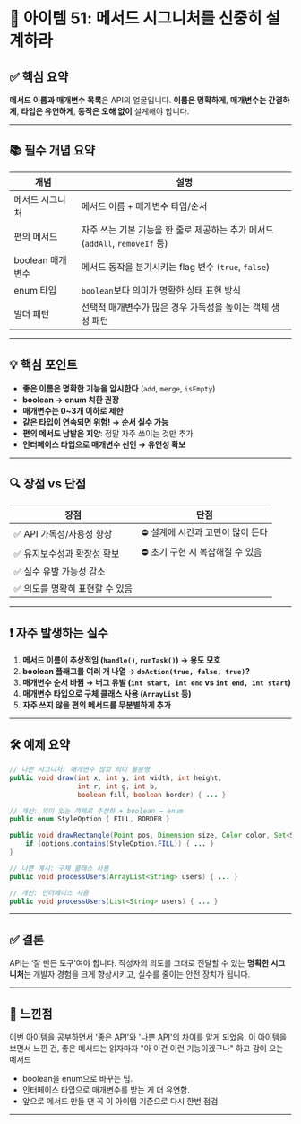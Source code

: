 # 🧠 아이템 51: 메서드 시그니처를 신중히 설계하라  

## ✅ 핵심 요약  
**메서드 이름과 매개변수 목록**은 API의 얼굴입니다. **이름은 명확하게**, **매개변수는 간결하게**, **타입은 유연하게**, **동작은 오해 없이** 설계해야 합니다.

---

## 📚 필수 개념 요약

| 개념 | 설명 |
|------|------|
| 메서드 시그니처 | 메서드 이름 + 매개변수 타입/순서 |
| 편의 메서드 | 자주 쓰는 기본 기능을 한 줄로 제공하는 추가 메서드 (`addAll`, `removeIf` 등) |
| boolean 매개변수 | 메서드 동작을 분기시키는 flag 변수 (`true`, `false`) |
| enum 타입 | `boolean`보다 의미가 명확한 상태 표현 방식 |
| 빌더 패턴 | 선택적 매개변수가 많은 경우 가독성을 높이는 객체 생성 패턴 |

---

## 💡 핵심 포인트

- **좋은 이름은 명확한 기능을 암시한다** (`add`, `merge`, `isEmpty`)
- **boolean → enum 치환 권장**
- **매개변수는 0~3개 이하로 제한**
- **같은 타입이 연속되면 위험! → 순서 실수 가능**
- **편의 메서드 남발은 지양**: 정말 자주 쓰이는 것만 추가
- **인터페이스 타입으로 매개변수 선언 → 유연성 확보**

---

## 🔍 장점 vs 단점

| 장점 | 단점 |
|------|------|
| ✅ API 가독성/사용성 향상 | ⛔ 설계에 시간과 고민이 많이 든다 |
| ✅ 유지보수성과 확장성 확보 | ⛔ 초기 구현 시 복잡해질 수 있음 |
| ✅ 실수 유발 가능성 감소 | |
| ✅ 의도를 명확히 표현할 수 있음 | |

---

## ❗ 자주 발생하는 실수

1. **메서드 이름이 추상적임 (`handle()`, `runTask()`) → 용도 모호**
2. **boolean 플래그를 여러 개 나열 → `doAction(true, false, true)`?**
3. **매개변수 순서 바뀜 → 버그 유발 (`int start, int end` vs `int end, int start`)**
4. **매개변수 타입으로 구체 클래스 사용 (`ArrayList` 등)**
5. **자주 쓰지 않을 편의 메서드를 무분별하게 추가**

---

## 🛠️ 예제 요약

```java
// 나쁜 시그니처: 매개변수 많고 의미 불분명
public void draw(int x, int y, int width, int height,
                 int r, int g, int b,
                 boolean fill, boolean border) { ... }

// 개선: 의미 있는 객체로 추상화 + boolean → enum
public enum StyleOption { FILL, BORDER }

public void drawRectangle(Point pos, Dimension size, Color color, Set<StyleOption> options) {
    if (options.contains(StyleOption.FILL)) { ... }
}
```

```java
// 나쁜 예시: 구체 클래스 사용
public void processUsers(ArrayList<String> users) { ... }

// 개선: 인터페이스 사용
public void processUsers(List<String> users) { ... }
```

---

## ✅ 결론

API는 ‘잘 만든 도구’여야 합니다. 작성자의 의도를 그대로 전달할 수 있는 **명확한 시그니처**는 개발자 경험을 크게 향상시키고, 실수를 줄이는 안전 장치가 됩니다.

---

## 🎯 느낀점 

이번 아이템을 공부하면서 '좋은 API'와 '나쁜 API'의 차이를 알게 되었음.
 이 아이템을 보면서 느낀 건, 좋은 메서드는 읽자마자 "아 이건 이런 기능이겠구나" 하고 감이 오는 메서드
 - boolean을 enum으로 바꾸는 팁.
 - 인터페이스 타입으로 매개변수를 받는 게 더 유연함.
 - 앞으로 메서드 만들 땐 꼭 이 아이템 기준으로 다시 한번 점검
---
